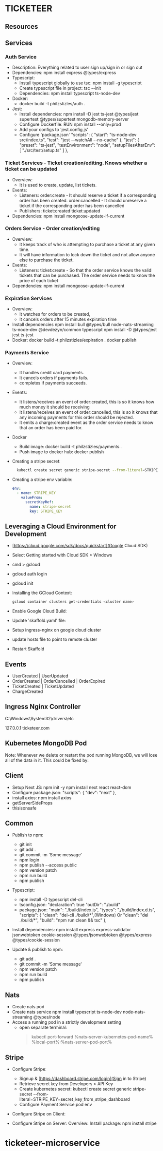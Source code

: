 # TICKETEER

## Resources

## Services

### Auth Service

- Description: Everything related to user sign up/sign in or sign out
- Dependencies: npm install express @types/express
- Typescript:
  - Install typescript globally to use tsc: npm install -g typescript
  - Create typescript file in project: tsc --init
  - Dependencies: npm install typescript ts-node-dev
- Docker:
  - docker build -t philzstizles/auth .
- Jest:
  - Install dependencies: npm install -D jest ts-jest @types/jest supertest @types/supertest mongodb-memory-server
  - Configure Dockerfile: RUN npm install --only=prod
  - Add your configs to 'jest.config.js'
  - Configure 'package.json'
    "scripts": {
    "start": "ts-node-dev src/index.ts",
    "test": "jest --watchAll --no-cache"
    },
    "jest": {
    "preset": "ts-jest",
    "testEnvironment": "node",
    "setupFilesAfterEnv": [
    "./src/test/setup.ts"
    ]
    },

### Ticket Services - Ticket creation/editing. Knows whether a ticket can be updated

- Overview:
  - It is used to create, update, list tickets.
- Events:
  - Listeners:
    order:create - It should reserve a ticket if a corresponding order has been created.
    order:cancelled - It should unreserve a ticket if the corresponding order has been cancelled
  - Publishers:
    ticket:created
    ticket:updated
- Dependencies:
  npm install mongoose-update-if-current

### Orders Service - Order creation/editing

- Overview:
  - It keeps track of who is attempting to purchase a ticket at any given time.
  - It will have information to lock down the ticket and not allow anyone else
    to purchase the ticket.
- Events:
  - Listeners:
    ticket:create - So that the order service knows the valid tickets that can be purchased.
    The order service needs to know the price of each ticket
- Dependencies:
  npm install mongoose-update-if-current

### Expiration Services

- Overview:
  - It watches for orders to be created,
  - It cancels orders after 15 minutes expiration time
- Install dependencies
  npm install bull @types/bull node-nats-streaming ts-node-dev @devdezyn/common typescript
  npm install -D @types/jest jest ts-jest
- Docker:
  docker build -t philzstizles/expiration .
  docker publish

### Payments Service

- Overview:
  - It handles credit card payments.
  - It cancels orders if payments fails.
  - completes if payments succeeds.
- Events:
  - It listens/receives an event of order:created, this is so it knows how much money
    it should be receiving
  - It listens/receives an event of order:cancelled, this is so it knows that any incoming payments for this order should be rejected.
  - It emits a charge:created event as the order service needs to know that an order has been paid for.
- Docker
  - Build image: docker build -t philzstizles/payments .
  - Push image to docker hub: docker publish
- Creating a stripe secret:

  ```bash
    kubectl create secret generic stripe-secret --from-literal=STRIPE_KEY=<stripe secret>
  ```

- Creating a stripe env variable:

  ```yaml
  env:
    - name: STRIPE_KEY
      valueFrom:
        secretKeyRef:
          name: stripe-secret
          key: STRIPE_KEY
  ```

## Leveraging a Cloud Environment for Development

- [https://cloud.google.com/sdk/docs/quickstart](Google Cloud SDK)
- Select Getting started with Cloud SDK > Windows
- cmd > gcloud
- gcloud auth login
- gcloud init
- Installing the GCloud Context:

  ```bash
  gcloud container clusters get-credentials <cluster name>
  ```

- Enable Google Cloud Build:
- Update 'skaffold.yaml' file:
- Setup ingress-nginx on google cloud cluster
- update hosts file to point to remote cluster
- Restart Skaffold

## Events

- UserCreated | UserUpdated
- OrderCreated | OrderCancelled | OrderExpired
- TicketCreated | TicketUpdated
- ChargeCreated

## Ingress Nginx Controller

C:\Windows\System32\drivers\etc

127.0.0.1 ticketeer.com

## Kubernetes MongoDB Pod

Note: Whenever we delete or restart the pod running MongoDB, we will lose all of the data in it. This could be fixed by:

## Client

- Setup Next JS:
  npm init -y
  npm install next react react-dom
- Configure package.json:
  "scripts": {
  "dev": "next"
  },
- install axios: npm install axios
- getServerSideProps
- thisisonsafe

## Common

- Publish to npm:
  - git init
  - git add .
  - git commit -m 'Some message'
  - npm login
  - npm publish --access public
  - npm version patch
  - npm run build
  - npm publish
- Typescript:
  - npm install -D typescript del-cli
  - tsconfig.json:
    "declaration": true
    "outDir": "./build"
  - package.json:
    "main": "./build/index.js",
    "types": "./build/index.d.ts",
    "scripts": {
    "clean": "del-cli ./build/\*",(Windows) Or "clean": "del ./build/\*",
    "build": "npm run clean && tsc"
    },
- Install dependencies:
  npm install express express-validator jsonwebtoken cookie-session @types/jsonwebtoken @types/express @types/cookie-session
- Update & publish to npm:

  - git add .
  - git commit -m 'Some message'
  - npm version patch
  - npm run build
  - npm publish

## Nats

- Create nats pod
- Create nats service
  npm install typescript ts-node-dev node-nats-streaming @types/node
- Access a running pod in a strictly development setting
  - open separate terminal:
    > kubectl port-forward %nats-server-kubernetes-pod-name% %local-port%:%nats-server-pod-port%

## Stripe

- Configure Stripe:

  - Signup & [https://dashboard.stripe.com/login](Sign in to Stripe)
  - Retrieve secret key from Developers > API Key
  - Create kubernetes secret: kubectl create secret generic stripe-secret --from-literal=STRIPE_KEY=secret_key_from_stripe_dashboard
  - Configure Payment Service pod env

- Configure Stripe on Client:
- Configure Stripe on Server:
  Overview:
  Install package: npm install stripe
# ticketeer-microservice
